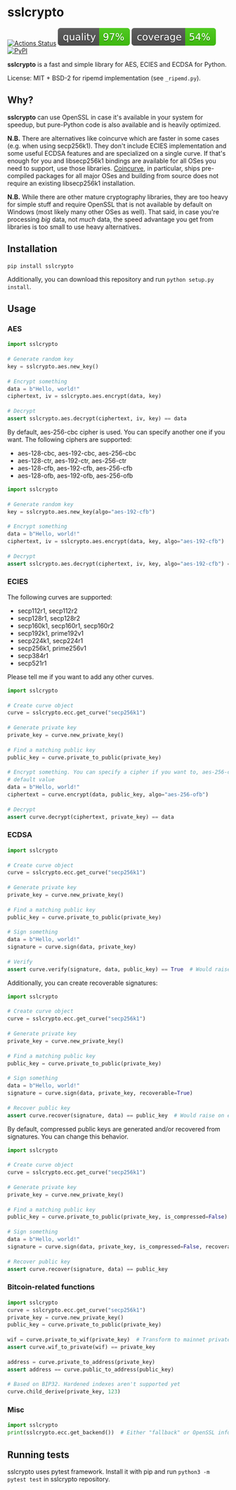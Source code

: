# sslcrypto

[![Actions Status](https://github.com/imachug/sslcrypto/workflows/tests/badge.svg)](https://github.com/imachug/sslcrypto/actions)
![Code Quality](https://raw.githubusercontent.com/imachug/sslcrypto/gh-action/quality.svg?sanitize=true)
![Code Coverage](https://raw.githubusercontent.com/imachug/sslcrypto/gh-action/coverage.svg?sanitize=true)
[![PyPI](https://img.shields.io/pypi/v/sslcrypto)](https://pypi.org/project/sslcrypto/)

**sslcrypto** is a fast and simple library for AES, ECIES and ECDSA for Python.

License: MIT + BSD-2 for ripemd implementation (see `_ripemd.py`).


## Why?

**sslcrypto** can use OpenSSL in case it's available in your system for speedup,
but pure-Python code is also available and is heavily optimized.

**N.B.** There are alternatives like coincurve which are faster in some cases
(e.g. when using secp256k1). They don't include ECIES implementation and some
useful ECDSA features and are specialized on a single curve. If that's enough
for you and libsecp256k1 bindings are available for all OSes you need to
support, use those libraries. [Coincurve](https://github.com/ofek/coincurve),
in particular, ships pre-compiled packages for all major OSes and building from
source does not require an existing libsecp256k1 installation.

**N.B.** While there are other mature cryptography libraries, they are too heavy
for simple stuff and require OpenSSL that is not available by default on Windows
(most likely many other OSes as well). That said, in case you're processing
*big* data, not *much* data, the speed advantage you get from libraries is too
small to use heavy alternatives.


## Installation

```
pip install sslcrypto
```

Additionally, you can download this repository and run
`python setup.py install`.


## Usage

### AES

```python
import sslcrypto

# Generate random key
key = sslcrypto.aes.new_key()

# Encrypt something
data = b"Hello, world!"
ciphertext, iv = sslcrypto.aes.encrypt(data, key)

# Decrypt
assert sslcrypto.aes.decrypt(ciphertext, iv, key) == data
```

By default, aes-256-cbc cipher is used. You can specify another one if you want.
The following ciphers are supported:

- aes-128-cbc, aes-192-cbc, aes-256-cbc
- aes-128-ctr, aes-192-ctr, aes-256-ctr
- aes-128-cfb, aes-192-cfb, aes-256-cfb
- aes-128-ofb, aes-192-ofb, aes-256-ofb

```python
import sslcrypto

# Generate random key
key = sslcrypto.aes.new_key(algo="aes-192-cfb")

# Encrypt something
data = b"Hello, world!"
ciphertext, iv = sslcrypto.aes.encrypt(data, key, algo="aes-192-cfb")

# Decrypt
assert sslcrypto.aes.decrypt(ciphertext, iv, key, algo="aes-192-cfb") == data
```


### ECIES

The following curves are supported:

- secp112r1, secp112r2
- secp128r1, secp128r2
- secp160k1, secp160r1, secp160r2
- secp192k1, prime192v1
- secp224k1, secp224r1
- secp256k1, prime256v1
- secp384r1
- secp521r1

Please tell me if you want to add any other curves.

```python
import sslcrypto

# Create curve object
curve = sslcrypto.ecc.get_curve("secp256k1")

# Generate private key
private_key = curve.new_private_key()

# Find a matching public key
public_key = curve.private_to_public(private_key)

# Encrypt something. You can specify a cipher if you want to, aes-256-cbc is the
# default value
data = b"Hello, world!"
ciphertext = curve.encrypt(data, public_key, algo="aes-256-ofb")

# Decrypt
assert curve.decrypt(ciphertext, private_key) == data
```


### ECDSA

```python
import sslcrypto

# Create curve object
curve = sslcrypto.ecc.get_curve("secp256k1")

# Generate private key
private_key = curve.new_private_key()

# Find a matching public key
public_key = curve.private_to_public(private_key)

# Sign something
data = b"Hello, world!"
signature = curve.sign(data, private_key)

# Verify
assert curve.verify(signature, data, public_key) == True  # Would raise on error
```

Additionally, you can create recoverable signatures:

```python
import sslcrypto

# Create curve object
curve = sslcrypto.ecc.get_curve("secp256k1")

# Generate private key
private_key = curve.new_private_key()

# Find a matching public key
public_key = curve.private_to_public(private_key)

# Sign something
data = b"Hello, world!"
signature = curve.sign(data, private_key, recoverable=True)

# Recover public key
assert curve.recover(signature, data) == public_key  # Would raise on error
```

By default, compressed public keys are generated and/or recovered from
signatures. You can change this behavior.

```python
import sslcrypto

# Create curve object
curve = sslcrypto.ecc.get_curve("secp256k1")

# Generate private key
private_key = curve.new_private_key()

# Find a matching public key
public_key = curve.private_to_public(private_key, is_compressed=False)

# Sign something
data = b"Hello, world!"
signature = curve.sign(data, private_key, is_compressed=False, recoverable=True)

# Recover public key
assert curve.recover(signature, data) == public_key
```


### Bitcoin-related functions

```python
import sslcrypto
curve = sslcrypto.ecc.get_curve("secp256k1")
private_key = curve.new_private_key()
public_key = curve.private_to_public(private_key)

wif = curve.private_to_wif(private_key)  # Transform to mainnet private key
assert curve.wif_to_private(wif) == private_key

address = curve.private_to_address(private_key)
assert address == curve.public_to_address(public_key)

# Based on BIP32. Hardened indexes aren't supported yet
curve.child_derive(private_key, 123)
```


### Misc

```python
import sslcrypto
print(sslcrypto.ecc.get_backend())  # Either "fallback" or OpenSSL info
```


## Running tests

sslcrypto uses pytest framework. Install it with pip and run `python3 -m pytest
test` in sslcrypto repository.
